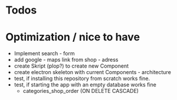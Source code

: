 # Todos


# Optimization / nice to have
- Implement search - form
- add google - maps link from shop - adress
- create Skript (plop?) to create new Component
- create electron skeleton with current Components - architecture
- test, if installing this repository from scratch works fine.
- test, if starting the app with an empty database works fine
    - categories_shop_order (ON DELETE CASCADE)